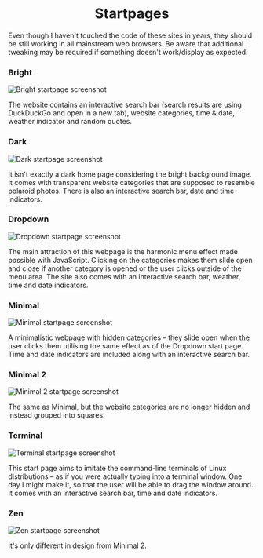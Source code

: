 <h1 align="center">Startpages</h1>

Even though I haven't touched the code of these sites in years, they should be still working in all mainstream web browsers. Be aware that additional tweaking may be required if something doesn't work/display as expected.

### Bright

![Bright startpage screenshot](https://gitlab.com/orydsz/startpages/-/raw/main/bright/Screenshot.png)

The website contains an interactive search bar (search results are using DuckDuckGo and open in a new tab), website categories, time & date, weather indicator and random quotes.

### Dark

![Dark startpage screenshot](https://gitlab.com/orydsz/startpages/-/raw/main/dark/Screenshot.png)

It isn't exactly a dark home page considering the bright background image. It comes with transparent website categories that are supposed to resemble polaroid photos. There is also an interactive search bar, date and time indicators.

### Dropdown

![Dropdown startpage screenshot](https://gitlab.com/orydsz/startpages/-/raw/main/dropdown/Screenshot.png)

The main attraction of this webpage is the harmonic menu effect made possible with JavaScript. Clicking on the categories makes them slide open and close if another category is opened or the user clicks outside of the menu area. The site also comes with an interactive search bar, weather, time and date indicators.

### Minimal

![Minimal startpage screenshot](https://gitlab.com/orydsz/startpages/-/raw/main/minimal/Screenshot.png)

A minimalistic webpage with hidden categories – they slide open when the user clicks them utilising the same effect as of the Dropdown start page. Time and date indicators are included along with an interactive search bar.

### Minimal 2

![Minimal 2 startpage screenshot](https://gitlab.com/orydsz/startpages/-/raw/main/minimal-2/Screenshot.png)

The same as Minimal, but the website categories are no longer hidden and instead grouped into squares.

### Terminal

![Terminal startpage screenshot](https://gitlab.com/orydsz/startpages/-/raw/main/terminal/Screenshot.png)

This start page aims to imitate the command-line terminals of Linux distributions – as if you were actually typing into a terminal window. One day I might make it, so that the user will be able to drag the window around. It comes with an interactive search bar, time and date indicators.

### Zen

![Zen startpage screenshot](https://gitlab.com/orydsz/startpages/-/raw/main/zen/Screenshot.png)

It's only different in design from Minimal 2.